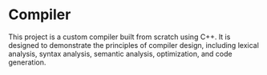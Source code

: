 # Compiler
This project is a custom compiler built from scratch using C++. It is designed to demonstrate the principles of compiler design, including lexical analysis, syntax analysis, semantic analysis, optimization, and code generation.
